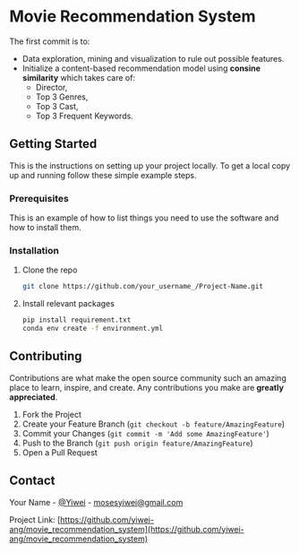 ﻿# Movie Recommendation System

The first commit is to:
* Data exploration, mining and visualization to rule out possible features.
* Initialize a content-based recommendation model using **consine similarity** which takes care of:
  * Director,
  * Top 3 Genres,
  * Top 3 Cast,
  * Top 3 Frequent Keywords.  

<!-- GETTING STARTED -->
## Getting Started

This is the instructions on setting up your project locally.
To get a local copy up and running follow these simple example steps.

### Prerequisites

This is an example of how to list things you need to use the software and how to install them.

### Installation

1. Clone the repo
   ```sh
   git clone https://github.com/your_username_/Project-Name.git
   ```
2. Install relevant packages
   ```sh
   pip install requirement.txt
   conda env create -f environment.yml
   ```
   
<!-- CONTRIBUTING -->
## Contributing

Contributions are what make the open source community such an amazing place to learn, inspire, and create. Any contributions you make are **greatly appreciated**.

1. Fork the Project
2. Create your Feature Branch (`git checkout -b feature/AmazingFeature`)
3. Commit your Changes (`git commit -m 'Add some AmazingFeature'`)
4. Push to the Branch (`git push origin feature/AmazingFeature`)
5. Open a Pull Request

<!-- CONTACT -->
## Contact

Your Name - [@Yiwei](https://www.linkedin.com/in/yiwei-ang-412bba138/) - mosesyiwei@gmail.com

Project Link: [https://github.com/yiwei-ang/movie_recommendation_system](https://github.com/yiwei-ang/movie_recommendation_system)
